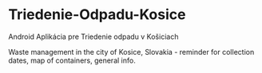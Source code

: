 # Triedenie-Odpadu-Kosice
Android Aplikácia pre Triedenie  odpadu v Košiciach

Waste management in the city of Kosice, Slovakia - reminder for collection dates, map of containers, general info. 
